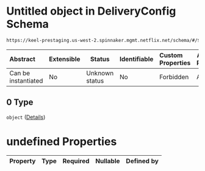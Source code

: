 # Untitled object in DeliveryConfig Schema

```txt
https://keel-prestaging.us-west-2.spinnaker.mgmt.netflix.net/schema/#/$defs/VersioningStrategy/oneOf/0
```




| Abstract            | Extensible | Status         | Identifiable | Custom Properties | Additional Properties | Access Restrictions | Defined In                                                    |
| :------------------ | ---------- | -------------- | ------------ | :---------------- | --------------------- | ------------------- | ------------------------------------------------------------- |
| Can be instantiated | No         | Unknown status | No           | Forbidden         | Allowed               | none                | [keel.schema.json\*](keel.schema.json "open original schema") |

## 0 Type

`object` ([Details](keel-defs-debiansemverversioningstrategy.md))

# undefined Properties

| Property | Type | Required | Nullable | Defined by |
| :------- | ---- | -------- | -------- | :--------- |
